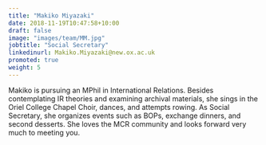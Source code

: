 ```yaml
---
title: "Makiko Miyazaki"
date: 2018-11-19T10:47:58+10:00
draft: false
image: "images/team/MM.jpg"
jobtitle: "Social Secretary"
linkedinurl: Makiko.Miyazaki@new.ox.ac.uk
promoted: true
weight: 5
---
```


Makiko is pursuing an MPhil in International Relations. Besides contemplating IR theories and examining archival materials, she sings in the Oriel College Chapel Choir, dances, and attempts rowing. As Social Secretary, she organizes events such as BOPs, exchange dinners, and second desserts. She loves the MCR community and looks forward very much to meeting you.

